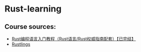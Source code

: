 # Rust-learning

## Course sources: 
- [ Rust编程语言入门教程（Rust语言/Rust权威指南配套）【已完结】](https://www.bilibili.com/video/BV1hp4y1k7SV?spm_id_from=666.25.top_right_bar_window_custom_collection.content.click)
- [Rustlings](https://github.com/rust-lang/rustlings)